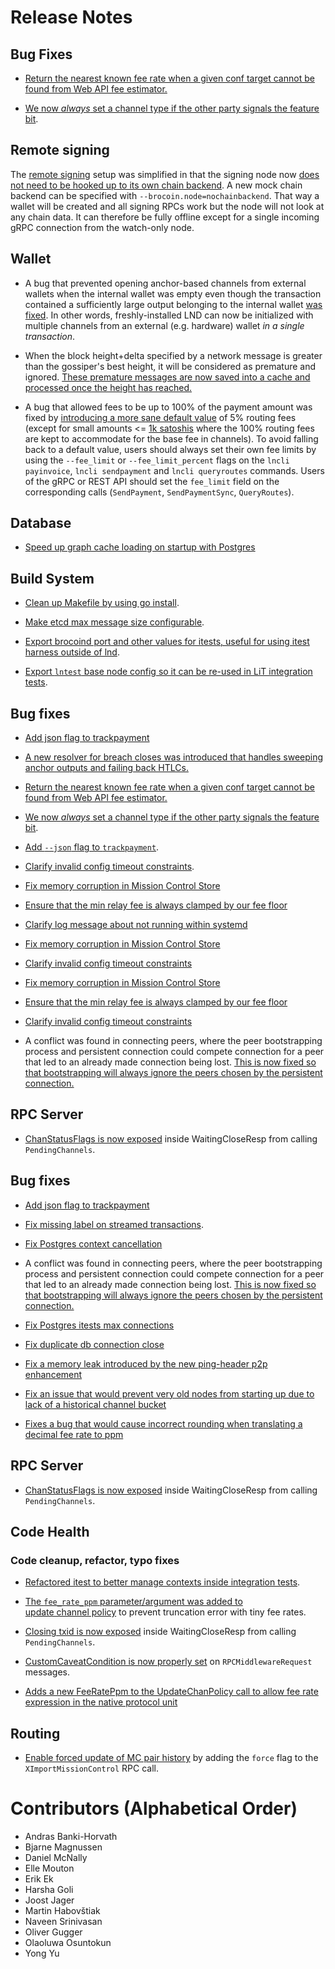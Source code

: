 # Release Notes

## Bug Fixes

* [Return the nearest known fee rate when a given conf target cannot be found
  from Web API fee estimator.](https://github.com/brsuite/lnd/pull/6062)

* [We now _always_ set a channel type if the other party signals the feature
  bit](https://github.com/brsuite/lnd/pull/6075).

## Remote signing

The [remote signing](../remote-signing.md) setup was simplified in that the
signing node now [does not need to be hooked up to its own chain
backend](https://github.com/brsuite/lnd/pull/6006). A new mock chain
backend can be specified with `--brocoin.node=nochainbackend`. That way a wallet
will be created and all signing RPCs work but the node will not look at any
chain data. It can therefore be fully offline except for a single incoming gRPC
connection from the watch-only node.

## Wallet

* A bug that prevented opening anchor-based channels from external wallets when
  the internal wallet was empty even though the transaction contained a
  sufficiently large output belonging to the internal wallet
  [was fixed](https://github.com/brsuite/lnd/pull/5539).
  In other words, freshly-installed LND can now be initialized with multiple
  channels from an external (e.g. hardware) wallet *in a single transaction*.

* When the block height+delta specified by a network message is greater than
  the gossiper's best height, it will be considered as premature and ignored.
  [These premature messages are now saved into a cache and processed once the
  height has reached.](https://github.com/brsuite/lnd/pull/6054)

* A bug that allowed fees to be up to 100% of the payment amount was fixed by
  [introducing a more sane default
  value](https://github.com/brsuite/lnd/pull/6226) of 5% routing fees
  (except for small amounts <= [1k
  satoshis](https://github.com/brsuite/lnd/pull/6234) where the 100%
  routing fees are kept to accommodate for the base fee in channels). To avoid
  falling back to a default value, users should always set their own fee limits
  by using the `--fee_limit` or `--fee_limit_percent` flags on the `lncli
  payinvoice`, `lncli sendpayment` and `lncli queryroutes` commands. Users of
  the gRPC or REST API should set the `fee_limit` field on the corresponding
  calls (`SendPayment`, `SendPaymentSync`, `QueryRoutes`).

## Database

* [Speed up graph cache loading on startup with
Postgres](https://github.com/brsuite/lnd/pull/6111)

## Build System

* [Clean up Makefile by using go
  install](https://github.com/brsuite/lnd/pull/6035).

* [Make etcd max message size
  configurable](https://github.com/brsuite/lnd/pull/6049).

* [Export brocoind port and other values for itests, useful for
  using itest harness outside of
  lnd](https://github.com/brsuite/lnd/pull/6050).

* [Export `lntest` base node config so it can be re-used in LiT integration
  tests](https://github.com/brsuite/lnd/pull/6139).

## Bug fixes

* [Add json flag to
  trackpayment](https://github.com/brsuite/lnd/pull/6060)

* [A new resolver for breach closes was introduced that handles sweeping
  anchor outputs and failing back HTLCs.](https://github.com/brsuite/lnd/pull/6158)

* [Return the nearest known fee rate when a given conf target cannot be found
  from Web API fee estimator.](https://github.com/brsuite/lnd/pull/6062)

* [We now _always_ set a channel type if the other party signals the feature
  bit](https://github.com/brsuite/lnd/pull/6075).

* [Add `--json` flag to
  `trackpayment`](https://github.com/brsuite/lnd/pull/6060).

* [Clarify invalid config timeout
  constraints](https://github.com/brsuite/lnd/pull/6073).

* [Fix memory corruption in Mission Control
  Store](https://github.com/brsuite/lnd/pull/6068)
 
* [Ensure that the min relay fee is always clamped by our fee
  floor](https://github.com/brsuite/lnd/pull/6076)

* [Clarify log message about not running within
  systemd](https://github.com/brsuite/lnd/pull/6096)

* [Fix memory corruption in Mission Control
  Store](https://github.com/brsuite/lnd/pull/6068)

* [Clarify invalid config timeout
  constraints](https://github.com/brsuite/lnd/pull/6073)

* [Fix memory corruption in Mission Control
  Store](https://github.com/brsuite/lnd/pull/6068)
 
* [Ensure that the min relay fee is always clamped by our fee
  floor](https://github.com/brsuite/lnd/pull/6076)

* [Clarify invalid config timeout
  constraints](https://github.com/brsuite/lnd/pull/6073)

* A conflict was found in connecting peers, where the peer bootstrapping
  process and persistent connection could compete connection for a peer that
  led to an already made connection being lost. [This is now fixed so that
  bootstrapping will always ignore the peers chosen by the persistent
  connection.](https://github.com/brsuite/lnd/pull/6082)

## RPC Server

* [ChanStatusFlags is now
  exposed](https://github.com/brsuite/lnd/pull/5971) inside
  WaitingCloseResp from calling `PendingChannels`.

## Bug fixes

* [Add json flag to
  trackpayment](https://github.com/brsuite/lnd/pull/6060)

* [Fix missing label on streamed
  transactions](https://github.com/brsuite/lnd/pull/5854).

* [Fix Postgres context cancellation](https://github.com/brsuite/lnd/pull/6108)

* A conflict was found in connecting peers, where the peer bootstrapping
  process and persistent connection could compete connection for a peer that
  led to an already made connection being lost. [This is now fixed so that
  bootstrapping will always ignore the peers chosen by the persistent
  connection.](https://github.com/brsuite/lnd/pull/6082)
  
* [Fix Postgres itests max connections](https://github.com/brsuite/lnd/pull/6116)

* [Fix duplicate db connection close](https://github.com/brsuite/lnd/pull/6140)

* [Fix a memory leak introduced by the new ping-header p2p enhancement](https://github.com/brsuite/lnd/pull/6144)

* [Fix an issue that would prevent very old nodes from starting up due to lack of a historical channel bucket](https://github.com/brsuite/lnd/pull/6159)

* [Fixes a bug that would cause incorrect rounding when translating a decimal fee rate to ppm](https://github.com/brsuite/lnd/pull/6200)


## RPC Server

* [ChanStatusFlags is now
  exposed](https://github.com/brsuite/lnd/pull/5971) inside
  WaitingCloseResp from calling `PendingChannels`.

## Code Health

### Code cleanup, refactor, typo fixes

* [Refactored itest to better manage contexts inside integration tests](https://github.com/brsuite/lnd/pull/5756).

* [The `fee_rate_ppm` parameter/argument was added to  
  update channel policy](https://github.com/brsuite/lnd/pull/5711)
  to prevent truncation error with tiny fee rates.

* [Closing txid is now
  exposed](https://github.com/brsuite/lnd/pull/6146) inside
  WaitingCloseResp from calling `PendingChannels`.

* [CustomCaveatCondition is now properly
  set](https://github.com/brsuite/lnd/pull/6185) on
  `RPCMiddlewareRequest` messages.

* [Adds a new FeeRatePpm to the UpdateChanPolicy call to allow fee rate expression in the native protocol unit](https://github.com/brsuite/lnd/pull/6200)


## Routing

* [Enable forced update of MC pair
  history](https://github.com/brsuite/lnd/pull/6180) by adding the `force`
  flag to the `XImportMissionControl` RPC call.


# Contributors (Alphabetical Order)

* Andras Banki-Horvath
* Bjarne Magnussen
* Daniel McNally
* Elle Mouton
* Erik Ek
* Harsha Goli
* Joost Jager
* Martin Habovštiak
* Naveen Srinivasan
* Oliver Gugger
* Olaoluwa Osuntokun
* Yong Yu
